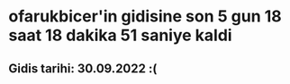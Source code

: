 # ofarukbicer'in gidisine son 5 gun 18 saat 18 dakika 51 saniye kaldi

## Gidis tarihi: 30.09.2022 :(